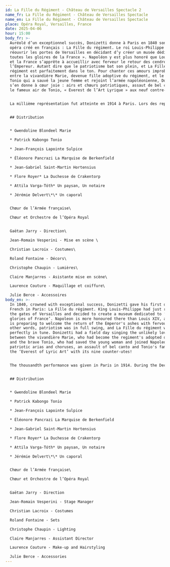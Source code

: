 ```yaml
---
id: La Fille du Régiment - Château de Versailles Spectacle 2
name_fr: La Fille du Régiment - Château de Versailles Spectacle
name_en: La Fille du Régiment - Château de Versailles Spectacle
place: Opéra Royal, Versailles, France
date: 2025-04-06
hour: 15:00
body_fr: >-
  Auréolé d’un exceptionnel succès, Donizetti donne à Paris en 1840 son premier
  opéra créé en français : La Fille du régiment. Le roi Louis-Philippe vient de
  réouvrir les portes de Versailles en décidant d’y créer un musée dédié « à
  toutes les gloires de la France ». Napoléon y est plus honoré que Louis XIV,
  et la France s’apprête à accueillir avec ferveur le retour des cendres de
  l’Empereur. Autant dire que le patriotisme bat son plein, et La Fille du
  régiment est parfaitement dans le ton. Pour chanter ces amours improbables
  entre la vivandière Marie, devenue fille adoptive du régiment, et le brave
  Tonio qui a sauvé la jeune femme et rejoint l’armée napoléonienne, Donizetti
  s’en donne à cœur joie : airs et chœurs patriotiques, assaut de bel canto et
  le fameux air de Tonio, « Everest de l’Art Lyrique » aux neuf contre-uts !


  La millième représentation fut atteinte en 1914 à Paris. Lors des représentations de décembre 1840 au Metropolitan Opera de New York, Lily Pons, après un étourdissant « Salut à la France » entonna La Marseillaise qui devint un symbole de liberté en pleine guerre. Les solistes virtuoses Gwendoline Blondeel et Patrick Kabongo, accompagnés du Chœur de l’Armée française, vont transporter le public de l’Opéra Royal vers le cœur battant de la patrie !


  ## Distribution


  * Gwendoline Blondeel Marie

  * Patrick Kabongo Tonio

  * Jean-François Lapointe Sulpice

  * Éléonore Pancrazi La Marquise de Berkenfield

  * Jean-Gabriel Saint-Martin Hortensius

  * Flore Royer* La Duchesse de Crakentorp

  * Attila Varga-Tóth* Un paysan, Un notaire

  * Jérémie Delvert\*\* Un caporal


  Chœur de l’Armée française\

  Chœur et Orchestre de l’Opéra Royal


  Gaëtan Jarry - Direction\

  Jean-Romain Vesperini - Mise en scène \

  Christian Lacroix - Costumes\

  Roland Fontaine - Décors\

  Christophe Chaupin - Lumières\

  Claire Manjarres - Asistante mise en scène\

  Laurence Couture - Maquillage et coiffure\

  Julie Berce - Accessoires
body_en: >-
  In 1840, crowned with exceptional success, Donizetti gave his first opera in
  French in Paris: La Fille du régiment. King Louis-Philippe had just reopened
  the gates of Versailles and decided to create a museum dedicated to ‘all the
  glories of France’. Napoleon is more honoured there than Louis XIV, and France
  is preparing to welcome the return of the Emperor's ashes with fervour. In
  other words, patriotism was in full swing, and La Fille du régiment was
  perfectly in tune. Donizetti had a field day singing the unlikely love story
  between the vivandière Marie, who had become the regiment's adopted daughter,
  and the brave Tonio, who had saved the young woman and joined Napoleon's army:
  patriotic arias and choruses, an assault of bel canto and Tonio's famous aria,
  the ‘Everest of Lyric Art’ with its nine counter-utes!


  The thousandth performance was given in Paris in 1914. During the December 1840 performances at the Metropolitan Opera in New York, Lily Pons, after a stunning ‘Salut à la France’, sang La Marseillaise, which became a symbol of freedom in the midst of war. Virtuoso soloists Gwendoline Blondeel and Patrick Kabongo, accompanied by the Chœur de l'Armée française, will transport the Opéra Royal audience to the beating heart of the motherland!


  ## Distribution


  * Gwendoline Blondeel Marie

  * Patrick Kabongo Tonio

  * Jean-François Lapointe Sulpice

  * Éléonore Pancrazi La Marquise de Berkenfield

  * Jean-Gabriel Saint-Martin Hortensius

  * Flore Royer* La Duchesse de Crakentorp

  * Attila Varga-Tóth* Un paysan, Un notaire

  * Jérémie Delvert\*\* Un caporal


  Chœur de l’Armée française\

  Chœur et Orchestre de l’Opéra Royal


  Gaëtan Jarry - Direction

  Jean-Romain Vesperini - Stage Manager

  Christian Lacroix - Costumes

  Roland Fontaine - Sets

  Christophe Chaupin - Lighting

  Claire Manjarres - Assistant Director

  Laurence Couture - Make-up and Hairstyling

  Julie Berce - Accessories
---
```

